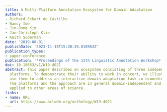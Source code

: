 ```yaml
---
title: A Multi-Platform Annotation Ecosystem for Domain Adaptation
authors:
- Richard Eckart de Castilho
- Nancy Ide
- Jin-Dong Kim
- Jan-Christoph Klie
- Keith Suderman
date: '2019-08-01'
publishDate: '2023-11-18T15:30:39.010963Z'
publication_types:
- paper-conference
publication: '*Proceedings of the 13th Linguistic Annotation Workshop*'
doi: 10.18653/v1/W19-4021
abstract: This paper describes an ecosystem consisting of three independent text annotation
  platforms. To demonstrate their ability to work in concert, we illustrate how to
  use them to address an interactive domain adaptation task in biomedical entity recognition.
  The platforms and the approach are in general domain-independent and can be readily
  applied to other areas of science.
links:
- name: URL
  url: https://www.aclweb.org/anthology/W19-4021
---
```

